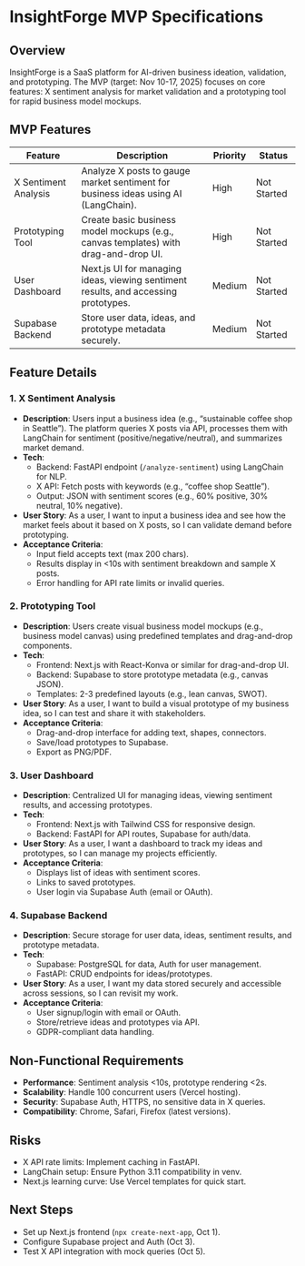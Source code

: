 # InsightForge MVP Specifications

## Overview
InsightForge is a SaaS platform for AI-driven business ideation, validation, and prototyping. The MVP (target: Nov 10-17, 2025) focuses on core features: X sentiment analysis for market validation and a prototyping tool for rapid business model mockups.

## MVP Features
| Feature | Description | Priority | Status |
|---------|-------------|----------|--------|
| X Sentiment Analysis | Analyze X posts to gauge market sentiment for business ideas using AI (LangChain). | High | Not Started |
| Prototyping Tool | Create basic business model mockups (e.g., canvas templates) with drag-and-drop UI. | High | Not Started |
| User Dashboard | Next.js UI for managing ideas, viewing sentiment results, and accessing prototypes. | Medium | Not Started |
| Supabase Backend | Store user data, ideas, and prototype metadata securely. | Medium | Not Started |

## Feature Details
### 1. X Sentiment Analysis
- **Description**: Users input a business idea (e.g., “sustainable coffee shop in Seattle”). The platform queries X posts via API, processes them with LangChain for sentiment (positive/negative/neutral), and summarizes market demand.
- **Tech**:
  - Backend: FastAPI endpoint (`/analyze-sentiment`) using LangChain for NLP.
  - X API: Fetch posts with keywords (e.g., “coffee shop Seattle”).
  - Output: JSON with sentiment scores (e.g., 60% positive, 30% neutral, 10% negative).
- **User Story**: As a user, I want to input a business idea and see how the market feels about it based on X posts, so I can validate demand before prototyping.
- **Acceptance Criteria**:
  - Input field accepts text (max 200 chars).
  - Results display in <10s with sentiment breakdown and sample X posts.
  - Error handling for API rate limits or invalid queries.

### 2. Prototyping Tool
- **Description**: Users create visual business model mockups (e.g., business model canvas) using predefined templates and drag-and-drop components.
- **Tech**:
  - Frontend: Next.js with React-Konva or similar for drag-and-drop UI.
  - Backend: Supabase to store prototype metadata (e.g., canvas JSON).
  - Templates: 2-3 predefined layouts (e.g., lean canvas, SWOT).
- **User Story**: As a user, I want to build a visual prototype of my business idea, so I can test and share it with stakeholders.
- **Acceptance Criteria**:
  - Drag-and-drop interface for adding text, shapes, connectors.
  - Save/load prototypes to Supabase.
  - Export as PNG/PDF.

### 3. User Dashboard
- **Description**: Centralized UI for managing ideas, viewing sentiment results, and accessing prototypes.
- **Tech**:
  - Frontend: Next.js with Tailwind CSS for responsive design.
  - Backend: FastAPI for API routes, Supabase for auth/data.
- **User Story**: As a user, I want a dashboard to track my ideas and prototypes, so I can manage my projects efficiently.
- **Acceptance Criteria**:
  - Displays list of ideas with sentiment scores.
  - Links to saved prototypes.
  - User login via Supabase Auth (email or OAuth).

### 4. Supabase Backend
- **Description**: Secure storage for user data, ideas, sentiment results, and prototype metadata.
- **Tech**:
  - Supabase: PostgreSQL for data, Auth for user management.
  - FastAPI: CRUD endpoints for ideas/prototypes.
- **User Story**: As a user, I want my data stored securely and accessible across sessions, so I can revisit my work.
- **Acceptance Criteria**:
  - User signup/login with email or OAuth.
  - Store/retrieve ideas and prototypes via API.
  - GDPR-compliant data handling.

## Non-Functional Requirements
- **Performance**: Sentiment analysis <10s, prototype rendering <2s.
- **Scalability**: Handle 100 concurrent users (Vercel hosting).
- **Security**: Supabase Auth, HTTPS, no sensitive data in X queries.
- **Compatibility**: Chrome, Safari, Firefox (latest versions).

## Risks
- X API rate limits: Implement caching in FastAPI.
- LangChain setup: Ensure Python 3.11 compatibility in venv.
- Next.js learning curve: Use Vercel templates for quick start.

## Next Steps
- Set up Next.js frontend (`npx create-next-app`, Oct 1).
- Configure Supabase project and Auth (Oct 3).
- Test X API integration with mock queries (Oct 5).
